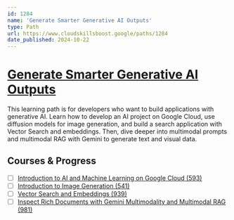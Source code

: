 ```yaml
---
id: 1284
name: 'Generate Smarter Generative AI Outputs'
type: Path
url: https://www.cloudskillsboost.google/paths/1284
date_published: 2024-10-22
---
```


# [Generate Smarter Generative AI Outputs](https://www.cloudskillsboost.google/paths/1284)

This learning path is for developers who want to build applications with generative AI. Learn how to develop an AI project on Google Cloud, use diffusion models for image generation, and build a search application with Vector Search and embeddings. Then, dive deeper into multimodal prompts and multimodal RAG with Gemini to generate text and visual data.

## Courses & Progress

* [ ] [Introduction to AI and Machine Learning on Google Cloud (593)](../courses/Introduction-to-AI-and-Machine-Learning-on-Google-Cloud.md)
* [ ] [Introduction to Image Generation (541)](../courses/Introduction-to-Image-Generation.md)
* [ ] [Vector Search and Embeddings (939)](../courses/Vector-Search-and-Embeddings.md)
* [ ] [Inspect Rich Documents with Gemini Multimodality and Multimodal RAG (981)](../courses/Inspect-Rich-Documents-with-Gemini-Multimodality-and-Multimodal-RAG.md)
